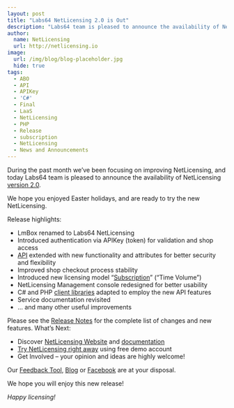 ```yaml
---
layout: post
title: "Labs64 NetLicensing 2.0 is Out"
description: "Labs64 team is pleased to announce the availability of NetLicensing v2.0"
author:
  name: NetLicensing
  url: http://netlicensing.io
image:
  url: /img/blog/blog-placeholder.jpg
  hide: true
tags:
  - ABO
  - API
  - APIKey
  - 'C#'
  - Final
  - LaaS
  - NetLicensing
  - PHP
  - Release
  - subscription
  - NetLicensing
  - News and Announcements
---
```


During the past month we’ve been focusing on improving NetLicensing, and today Labs64 team is pleased to announce the availability of NetLicensing <a title="Release Notes - NetLicensing 2.0.0-FINAL" href="https://www.labs64.de/confluence/x/D4HH" target="_blank">version 2.0</a>.

We hope you enjoyed Easter holidays, and are ready to try the new NetLicensing.

Release highlights:

  * LmBox renamed to Labs64 NetLicensing
  * Introduced authentication via APIKey (token) for validation and shop access
  * <a title="NetLicensing API" href="https://www.labs64.de/confluence/x/pwCo" target="_blank">API</a> extended with new functionality and attributes for better security and flexibility
  * Improved shop checkout process stability
  * Introduced new licensing model &#8220;<a title="Licensing Model - Subscription" href="https://www.labs64.de/confluence/x/ugCo" target="_blank">Subscription</a>&#8221; (&#8220;Time Volume&#8221;)
  * NetLicensing Management console redesigned for better usability
  * C# and PHP <a title="Client Libraries and Sample Code" href="https://www.labs64.de/confluence/x/xgCo" target="_blank">client libraries</a> adapted to employ the new API features
  * Service documentation revisited
  * &#8230; and many other useful improvements

Please see the <a title="Release Notes - NetLicensing 2.0.0-FINAL" href="https://www.labs64.de/confluence/x/D4HH" target="_blank">Release Notes</a> for the complete list of changes and new features.
What’s Next:

  * Discover [NetLicensing Website](http://netlicensing.io "NetLicensing - Innovative License Management Solution") and <a title="NetLicensing Wiki" href="https://www.labs64.de/confluence/x/pgCo" target="_blank">documentation</a>
  * <a title="Try Labs64 NetLicensing Now!" href="https://go.netlicensing.io/app/v2/?lc=4b566c7e20&source=lmbox001" target="_blank">Try NetLicensing right away</a> using free demo account
  * Get Involved – your opinion and ideas are highly welcome!

Our <a title="NetLicensing Feedback" href="https://netlicensing.uservoice.com" target="_blank" rel="nofollow">Feedback Tool</a>, <a title="Labs64 Journal" href="/blog/">Blog</a> or <a title="Labs64 Social - Facebook" href="https://www.facebook.com/NetLicensing" target="_blank" rel="nofollow">Facebook</a> are at your disposal.

We hope you will enjoy this new release!

_Happy licensing!_
